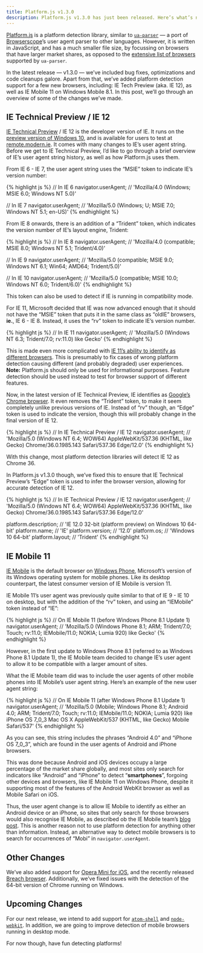 ```yaml
---
title: Platform.js v1.3.0
description: Platform.js v1.3.0 has just been released. Here’s what’s new, as well as upcoming plans for future releases.
---
```


[Platform.js](https://github.com/bestiejs/platform.js) is a platform detection library, similar to [`ua-parser`](http://www.uaparser.org/) — a port of [Browserscope](http://www.browserscope.org/)’s user agent parser to other languages. However, it is written in JavaScript, and has a much smaller file size, by focussing on browsers that have larger market shares, as opposed to the [extensive list of browsers](https://github.com/ua-parser/uap-core/blob/master/regexes.yaml) supported by `ua-parser`.

In the latest release — v1.3.0 — we’ve included bug fixes, optimizations and code cleanups galore. Apart from that, we’ve added platform detection support for a few new browsers, including: IE Tech Preview (aka. IE 12), as well as IE Mobile 11 on Windows Mobile 8.1. In this post, we’ll go through an overview of some of the changes we’ve made.

## IE Technical Preview / IE 12

[IE Technical Preview](http://devchannel.modern.ie/) / IE 12 is the developer version of IE. It runs on the [preview version of Windows 10](http://windows.microsoft.com/en-us/windows/preview), and is available for users to test at [remote.modern.ie](https://remote.modern.ie/). It comes with many changes to IE’s user agent string. Before we get to IE Technical Preview, I’d like to go through a brief overview of IE’s user agent string history, as well as how Platform.js uses them.

From IE 6 - IE 7, the user agent string uses the “MSIE” token to indicate IE’s version number:

{% highlight js %}
// In IE 6
navigator.userAgent;
// 'Mozilla/4.0 (Windows; MSIE 6.0; Windows NT 5.0)'

// In IE 7
navigator.userAgent;
// 'Mozilla/5.0 (Windows; U; MSIE 7.0; Windows NT 5.1; en-US)'
{% endhighlight %}

From IE 8 onwards, there is an addition of a “Trident” token, which indicates the version number of IE’s layout engine, Trident:

{% highlight js %}
// In IE 8
navigator.userAgent;
// 'Mozilla/4.0 (compatible; MSIE 8.0; Windows NT 5.1; Trident/4.0)'

// In IE 9
navigator.userAgent;
// 'Mozilla/5.0 (compatible; MSIE 9.0; Windows NT 6.1; Win64; AMD64; Trident/5.0)'

// In IE 10
navigator.userAgent;
// 'Mozilla/5.0 (compatible; MSIE 10.0; Windows NT 6.0; Trident/6.0)'
{% endhighlight %}

This token can also be used to detect if IE is running in compatibility mode.

For IE 11, Microsoft decided that IE was now advanced enough that it should not have the “MSIE” token that puts it in the same class as “oldIE” browsers, **ie.**, IE 6 - IE 8. Instead, it uses the “rv” token to indicate IE’s version number.

{% highlight js %}
// In IE 11
navigator.userAgent;
// 'Mozilla/5.0 (Windows NT 6.3; Trident/7.0; rv:11.0) like Gecko'
{% endhighlight %}

This is made even more complicated with [IE 11’s ability to identify as different browsers](http://blogs.msdn.com/b/ieinternals/archive/2013/09/21/internet-explorer-11-user-agent-string-ua-string-sniffing-compatibility-with-gecko-webkit.aspx). This is presumably to fix cases of wrong platform detection causing different (and probably degraded) user experiences. **Note:** Platform.js should only be used for informational purposes. Feature detection should be used instead to test for browser support of different features.

Now, in the latest version of IE Technical Preview, IE identifies as [Google’s Chrome browser](https://google.com/chrome). It even removes the “Trident” token, to make it seem completely unlike previous versions of IE. Instead of “rv” though, an “Edge” token is used to indicate the version, though this will probably change in the final version of IE 12.

{% highlight js %}
// In IE Technical Preview / IE 12
navigator.userAgent;
// 'Mozilla/5.0 (Windows NT 6.4; WOW64) AppleWebKit/537.36 (KHTML, like Gecko) Chrome/36.0.1985.143 Safari/537.36 Edge/12.0'
{% endhighlight %}

With this change, most platform detection libraries will detect IE 12 as Chrome 36.

<!-- include post_image.html image='/blog/platform.js-v1.3.0/jsperf.jpg' caption='IE 12 detected as Chrome 36 on [jsPerf.com](http://jsperf.com/).' -->

In Platform.js v1.3.0 though, we’ve fixed this to ensure that IE Technical Preview’s “Edge” token is used to infer the browser version, allowing for accurate detection of IE 12.

{% highlight js %}
// In IE Technical Preview / IE 12
navigator.userAgent;
// 'Mozilla/5.0 (Windows NT 6.4; WOW64) AppleWebKit/537.36 (KHTML, like Gecko) Chrome/36.0.1985.143 Safari/537.36 Edge/12.0'

platform.description;
// 'IE 12.0 32-bit (platform preview) on Windows 10 64-bit'
platform.name;
// 'IE'
platform.version;
// '12.0'
platform.os;
// 'Windows 10 64-bit'
platform.layout;
// 'Trident'
{% endhighlight %}

## IE Mobile 11

[IE Mobile](http://www.microsoft.com/en-ie/mobile/) is the default browser on [Windows Phone](http://windowsphone.com/), Microsoft’s version of its Windows operating system for mobile phones. Like its desktop counterpart, the latest consumer version of IE Mobile is version 11.

IE Mobile 11’s user agent was previously quite similar to that of IE 9 - IE 10 on desktop, but with the addition of the “rv” token, and using an “IEMobile” token instead of “IE”:

{% highlight js %}
// On IE Mobile 11 (before Windows Phone 8.1 Update 1)
navigator.userAgent;
// 'Mozilla/5.0 (Windows Phone 8.1; ARM; Trident/7.0; Touch; rv:11.0; IEMobile/11.0; NOKIA; Lumia 920) like Gecko'
{% endhighlight %}

However, in the first update to Windows Phone 8.1 (referred to as Windows Phone 8.1 Update 1), the IE Mobile team decided to change IE’s user agent to allow it to be compatible with a larger amount of sites.

What the IE Mobile team did was to include the user agents of other mobile phones into IE Mobile’s user agent string. Here’s an example of the new user agent string:

{% highlight js %}
// On IE Mobile 11 (after Windows Phone 8.1 Update 1)
navigator.userAgent;
// 'Mozilla/5.0 (Mobile; Windows Phone 8.1; Android 4.0; ARM; Trident/7.0; Touch; rv:11.0; IEMobile/11.0; NOKIA; Lumia 920) like iPhone OS 7_0_3 Mac OS X AppleWebKit/537 (KHTML, like Gecko) Mobile Safari/537'
{% endhighlight %}

As you can see, this string includes the phrases “Android 4.0” and “iPhone OS 7_0_3”, which are found in the user agents of Android and iPhone browsers.

This was done because Android and iOS devices occupy a large percentage of the market share globally, and most sites only search for indicators like “Android” and “iPhone” to detect “**smartphones**”, forgoing other devices and browsers, like IE Mobile 11 on Windows Phone, despite it supporting most of the features of the Android WebKit browser as well as Mobile Safari on iOS.

Thus, the user agent change is to allow IE Mobile to identify as either an Android device or an iPhone, so sites that only search for those browsers would also recognise IE Mobile, as described ob the IE Mobile team’s [blog post](http://blogs.msdn.com/b/ie/archive/2014/07/31/the-mobile-web-should-just-work-for-everyone.aspx). This is another reason not to use platform detection for anything other than information. Instead, an alternative way to detect mobile browsers is to search for occurrences of “Mobi” in `navigator.userAgent`.

## Other Changes

We’ve also added support for [Opera Mini for iOS](http://www.opera.com/mobile/mini/iphone), and the recently released [Breach browser](http://breach.cc). Additionally, we’ve fixed issues with the detection of the 64-bit version of Chrome running on Windows.

## Upcoming Changes

For our next release, we intend to add support for [`atom-shell`](https://github.com/atom/atom-shell/releases) and [`node-webkit`](https://github.com/rogerwang/node-webkit). In addition, we are going  to improve detection of mobile browsers running in desktop mode.

For now though, have fun detecting platforms!
